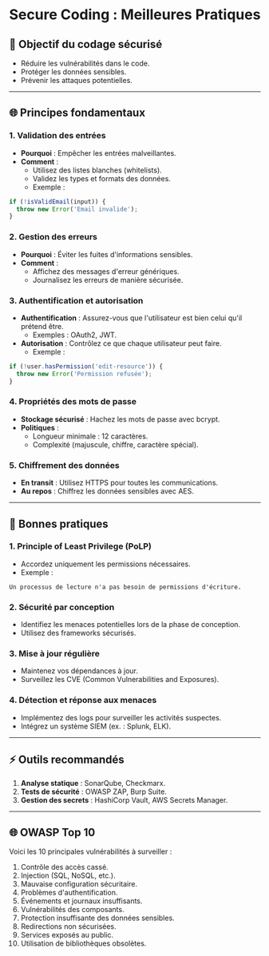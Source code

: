 # Secure Coding : Meilleures Pratiques

## 🔐 Objectif du codage sécurisé
- Réduire les vulnérabilités dans le code.
- Protéger les données sensibles.
- Prévenir les attaques potentielles.

---

## 🌐 Principes fondamentaux

### 1. **Validation des entrées**
- **Pourquoi** : Empêcher les entrées malveillantes.
- **Comment** :
   - Utilisez des listes blanches (whitelists).
   - Validez les types et formats des données.
   - Exemple :
```javascript
if (!isValidEmail(input)) {
  throw new Error('Email invalide');
}
```

### 2. **Gestion des erreurs**
- **Pourquoi** : Éviter les fuites d'informations sensibles.
- **Comment** :
   - Affichez des messages d'erreur génériques.
   - Journalisez les erreurs de manière sécurisée.

### 3. **Authentification et autorisation**
- **Authentification** : Assurez-vous que l'utilisateur est bien celui qu'il prétend être.
   - Exemples : OAuth2, JWT.
- **Autorisation** : Contrôlez ce que chaque utilisateur peut faire.
   - Exemple :
```javascript
if (!user.hasPermission('edit-resource')) {
  throw new Error('Permission refusée');
}
```

### 4. **Propriétés des mots de passe**
- **Stockage sécurisé** : Hachez les mots de passe avec bcrypt.
- **Politiques** :
   - Longueur minimale : 12 caractères.
   - Complexité (majuscule, chiffre, caractère spécial).

### 5. **Chiffrement des données**
- **En transit** : Utilisez HTTPS pour toutes les communications.
- **Au repos** : Chiffrez les données sensibles avec AES.

---

## 🔨 Bonnes pratiques

### 1. **Principle of Least Privilege (PoLP)**
- Accordez uniquement les permissions nécessaires.
- Exemple :
```plaintext
Un processus de lecture n'a pas besoin de permissions d'écriture.
```

### 2. **Sécurité par conception**
- Identifiez les menaces potentielles lors de la phase de conception.
- Utilisez des frameworks sécurisés.

### 3. **Mise à jour régulière**
- Maintenez vos dépendances à jour.
- Surveillez les CVE (Common Vulnerabilities and Exposures).

### 4. **Détection et réponse aux menaces**
- Implémentez des logs pour surveiller les activités suspectes.
- Intégrez un système SIEM (ex. : Splunk, ELK).

---

## ⚡️ Outils recommandés
1. **Analyse statique** : SonarQube, Checkmarx.
2. **Tests de sécurité** : OWASP ZAP, Burp Suite.
3. **Gestion des secrets** : HashiCorp Vault, AWS Secrets Manager.

---

## 🌐 OWASP Top 10
Voici les 10 principales vulnérabilités à surveiller :
1. Contrôle des accès cassé.
2. Injection (SQL, NoSQL, etc.).
3. Mauvaise configuration sécuritaire.
4. Problèmes d'authentification.
5. Événements et journaux insuffisants.
6. Vulnérabilités des composants.
7. Protection insuffisante des données sensibles.
8. Redirections non sécurisées.
9. Services exposés au public.
10. Utilisation de bibliothèques obsolètes.
